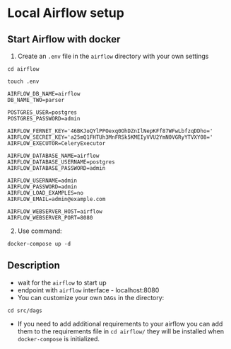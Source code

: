 # Local Airflow setup

## Start Airflow with docker

1. Create an `.env` file in the `airflow` directory with your own settings
```
cd airflow
```
```
touch .env
```
```
AIRFLOW_DB_NAME=airflow
DB_NAME_TWO=parser

POSTGRES_USER=postgres
POSTGRES_PASSWORD=admin

AIRFLOW_FERNET_KEY='46BKJoQYlPPOexq0OhDZnIlNepKFf87WFwLbfzqDDho='
AIRFLOW_SECRET_KEY='a25mQ1FHTUh3MnFRSk5KMEIyVVU2YmN0VGRyYTVXY08='
AIRFLOW_EXECUTOR=CeleryExecutor

AIRFLOW_DATABASE_NAME=airflow
AIRFLOW_DATABASE_USERNAME=postgres
AIRFLOW_DATABASE_PASSWORD=admin

AIRFLOW_USERNAME=admin
AIRFLOW_PASSWORD=admin
AIRFLOW_LOAD_EXAMPLES=no
AIRFLOW_EMAIL=admin@example.com

AIRFLOW_WEBSERVER_HOST=airflow
AIRFLOW_WEBSERVER_PORT=8080
```
2. Use command:
```
docker-compose up -d
```

## Description

- wait for the `airflow` to start up
- endpoint with `airflow` interface - localhost:8080
- You can customize your own `DAGs` in the directory:
```
cd src/dags
```
- If you need to add additional requirements to your airflow you can add them to the requirements file in `cd airflow/` they will be installed when `docker-compose` is initialized.